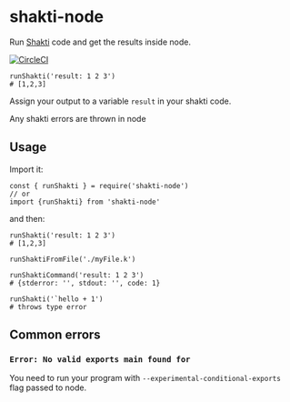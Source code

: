 # shakti-node

Run [Shakti](https://shakti.com/) code and get the results inside node.

[![CircleCI](https://circleci.com/gh/quicktick/shakti-node/tree/master.svg?style=svg)](https://circleci.com/gh/quicktick/shakti-node/tree/master)


```
runShakti('result: 1 2 3')
# [1,2,3]
```

Assign your output to a variable `result` in your shakti code.

Any shakti errors are thrown in node

## Usage

Import it:

```
const { runShakti } = require('shakti-node')
// or
import {runShakti} from 'shakti-node'
```

and then:

```
runShakti('result: 1 2 3')
# [1,2,3]
```

```
runShaktiFromFile('./myFile.k')
```

```
runShaktiCommand('result: 1 2 3')
# {stderror: '', stdout: '', code: 1}
```

```
runShakti('`hello + 1')
# throws type error
```

## Common errors

### `Error: No valid exports main found for`

You need to run your program with `--experimental-conditional-exports` flag passed to node.
